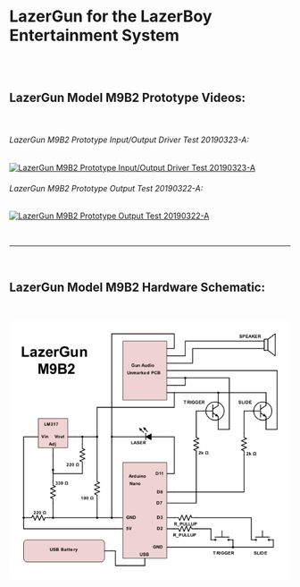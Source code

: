 # LazerGun for the LazerBoy Entertainment System
<br /><br />





## LazerGun Model M9B2 Prototype Videos:
<br />



###### LazerGun M9B2 Prototype Input/Output Driver Test 20190323-A:

[![LazerGun M9B2 Prototype Input/Output Driver Test 20190323-A](https://img.youtube.com/vi/njftzG4w6X8/0.jpg)](https://www.youtube.com/watch?v=njftzG4w6X8 "LazerGun M9B2 Prototype Input/Output Driver Test 20190323-A")




###### LazerGun M9B2 Prototype Output Test 20190322-A:

[![LazerGun M9B2 Prototype Output Test 20190322-A](https://img.youtube.com/vi/ZVAvvredhDk/0.jpg)](https://www.youtube.com/watch?v=ZVAvvredhDk "LazerGun M9B2 Prototype Output Test 20190322-A")


<br /><hr /><br />

## LazerGun Model M9B2 Hardware Schematic:
<br />

![LazerGun Model M9B2 Hardware Schematic](https://github.com/lazerboy-entertainment-system/lazergun/blob/master/M9B2/hardware_schematic/Schematic-LazerGun-M9B2.png "LazerGun Model M9B2 Hardware Schematic")
